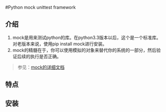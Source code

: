 #Python mock unittest framework

## 介绍
1. mock是用来测试python的库。在python3.3版本以后，这个是一个标准库。对老版本来说，使用pip install mock进行安装。
2. mock的精髓在于，你可以使用模拟的对象来替代你的系统的一部分，然后验证后续的执行是否正确。

> 参见：[mock的详细文档](http://www.voidspace.org.uk/python/mock/)

## 特点


## 安装




